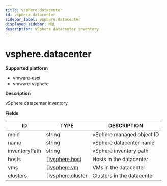 ```yaml
---
title: vsphere.datacenter
id: vsphere.datacenter
sidebar_label: vsphere.datacenter
displayed_sidebar: MQL
description: vSphere datacenter inventory
---
```


# vsphere.datacenter

**Supported platform**

- vmware-esxi
- vmware-vsphere

**Description**

vSphere datacenter inventory

**Fields**

| ID            | TYPE                                            | DESCRIPTION                |
| ------------- | ----------------------------------------------- | -------------------------- |
| moid          | string                                          | vSphere managed object ID  |
| name          | string                                          | vSphere datacenter name    |
| inventoryPath | string                                          | vSphere inventory path     |
| hosts         | &#91;&#93;[vsphere.host](vsphere.host.md)       | Hosts in the datacenter    |
| vms           | &#91;&#93;[vsphere.vm](vsphere.vm.md)           | VMs in the datacenter      |
| clusters      | &#91;&#93;[vsphere.cluster](vsphere.cluster.md) | Clusters in the datacenter |
